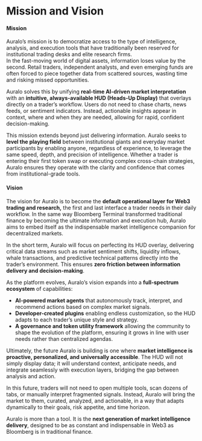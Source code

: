 # Mission and Vision

#### Mission

Auralo’s mission is to democratize access to the type of intelligence, analysis, and execution tools that have traditionally been reserved for institutional trading desks and elite research firms.\
In the fast-moving world of digital assets, information loses value by the second. Retail traders, independent analysts, and even emerging funds are often forced to piece together data from scattered sources, wasting time and risking missed opportunities.

Auralo solves this by unifying **real-time AI-driven market interpretation** with an **intuitive, always-available HUD (Heads-Up Display)** that overlays directly on a trader’s workflow. Users do not need to chase charts, news feeds, or sentiment indicators. Instead, actionable insights appear in context, where and when they are needed, allowing for rapid, confident decision-making.

This mission extends beyond just delivering information. Auralo seeks to **level the playing field** between institutional giants and everyday market participants by enabling anyone, regardless of experience, to leverage the same speed, depth, and precision of intelligence. Whether a trader is entering their first token swap or executing complex cross-chain strategies, Auralo ensures they operate with the clarity and confidence that comes from institutional-grade tools.



#### Vision

The vision for Auralo is to become the **default operational layer for Web3 trading and research,** the first and last interface a trader needs in their daily workflow. In the same way Bloomberg Terminal transformed traditional finance by becoming the ultimate information and execution hub, Auralo aims to embed itself as the indispensable market intelligence companion for decentralized markets.

In the short term, Auralo will focus on perfecting its HUD overlay, delivering critical data streams such as market sentiment shifts, liquidity inflows, whale transactions, and predictive technical patterns directly into the trader’s environment. This ensures **zero friction between information delivery and decision-making**.

As the platform evolves, Auralo’s vision expands into a **full-spectrum ecosystem** of capabilities:

* **AI-powered market agents** that autonomously track, interpret, and recommend actions based on complex market signals.
* **Developer-created plugins** enabling endless customization, so the HUD adapts to each trader’s unique style and strategy.
* **A governance and token utility framework** allowing the community to shape the evolution of the platform, ensuring it grows in line with user needs rather than centralized agendas.

Ultimately, the future Auralo is building is one where **market intelligence is proactive, personalized, and universally accessible**. The HUD will not simply display data; it will understand context, anticipate needs, and integrate seamlessly with execution layers, bridging the gap between analysis and action.

In this future, traders will not need to open multiple tools, scan dozens of tabs, or manually interpret fragmented signals. Instead, Auralo will bring the market to them, curated, analyzed, and actionable, in a way that adapts dynamically to their goals, risk appetite, and time horizon.

Auralo is more than a tool. It is the **next generation of market intelligence delivery**, designed to be as constant and indispensable in Web3 as Bloomberg is in traditional finance.



